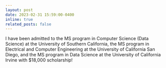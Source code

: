 ```yaml
---
layout: post
date: 2023-02-31 15:59:00-0400
inline: true
related_posts: false
---
```


I have been admitted to the MS program in Computer Science (Data Science) at the University of Southern California, the MS program in Electrical and Computer Engineering at the University of California San Diego, and the MS program in Data Science at the University of California Irvine with $18,000 scholarship!
